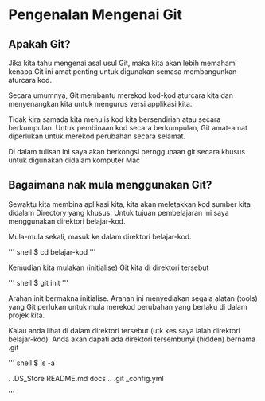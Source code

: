 # Pengenalan Mengenai Git

## Apakah Git? 

Jika kita tahu mengenai asal usul Git, maka kita akan lebih memahami kenapa Git ini amat penting untuk digunakan semasa membangunkan aturcara kod.

Secara umumnya, Git membantu merekod kod-kod aturcara kita dan menyenangkan kita untuk mengurus versi applikasi kita.

Tidak kira samada kita menulis kod kita bersendirian atau secara berkumpulan. Untuk pembinaan kod secara berkumpulan, Git amat-amat 
diperlukan untuk merekod perubahan secara selamat.

Di dalam tulisan ini saya akan berkongsi pernggunaan git secara khusus untuk digunakan didalam komputer Mac

## Bagaimana nak mula menggunakan Git?

Sewaktu kita membina aplikasi kita, kita akan meletakkan kod sumber kita didalam Directory yang khusus. Untuk tujuan pembelajaran ini
saya menggunakan direktori belajar-kod.

Mula-mula sekali, masuk ke dalam direktori belajar-kod.

''' shell
$ cd belajar-kod
'''

Kemudian kita mulakan (initialise) Git kita di direktori tersebut

''' shell
$ git init
'''

Arahan init bermakna initialise. Arahan ini menyediakan segala alatan (tools) yang Git perlukan untuk mula merekod perubahan
yang berlaku di dalam projek kita.

Kalau anda lihat di dalam direktori tersebut (utk kes saya ialah direktori belajar-kod). Anda akan dapati ada direktori tersembunyi 
(hidden) bernama .git

''' shell
$ ls -a

.		.DS_Store	README.md	docs
..		.git		_config.yml

'''


